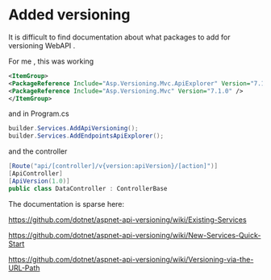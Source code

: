 # Added versioning

It is difficult to find documentation about what packages to add for versioning WebAPI .


<!--truncate-->


For me , this was working

```xml
<ItemGroup>
<PackageReference Include="Asp.Versioning.Mvc.ApiExplorer" Version="7.1.0" />
<PackageReference Include="Asp.Versioning.Mvc" Version="7.1.0" />
</ItemGroup>	
```
and in Program.cs

```csharp
builder.Services.AddApiVersioning();
builder.Services.AddEndpointsApiExplorer();
```

and the controller
```csharp
[Route("api/[controller]/v{version:apiVersion}/[action]")]
[ApiController]
[ApiVersion(1.0)]
public class DataController : ControllerBase
```

The documentation is sparse here:

https://github.com/dotnet/aspnet-api-versioning/wiki/Existing-Services

https://github.com/dotnet/aspnet-api-versioning/wiki/New-Services-Quick-Start

https://github.com/dotnet/aspnet-api-versioning/wiki/Versioning-via-the-URL-Path